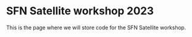 # SFN Satellite workshop 2023
This is the page where we will store code for the SFN Satellite workshop. 
